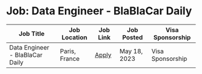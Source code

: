 # Job: Data Engineer - BlaBlaCar Daily

| Job Title | Job Location | Job Link | Job Posted | Visa Sponsorship |
| --- | --- | --- | --- | --- |
| Data Engineer - BlaBlaCar Daily | Paris, France | [Apply](https://jobs.lever.co/blablacar/b38350ec-1785-4d36-b821-295fad23af18/apply) | May 18, 2023 | Visa Sponsorship |
